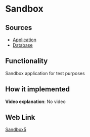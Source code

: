 # Sandbox

## Sources

- [Application](https://github.com/LearnFractal/FractalPlatform/tree/main/FractalPlatform.Examples/Applications/Sandbox5/Sandbox1Application.cs)
- [Database](https://github.com/LearnFractal/FractalPlatform/tree/main/FractalPlatform.Examples/Databases/Sandbox5)

## Functionality

Sandbox application for test purposes

## How it implemented

**Video explanation**: No video

## Web Link

[Sandbox5](https://fraplat.com/mars/Sandbox5)

